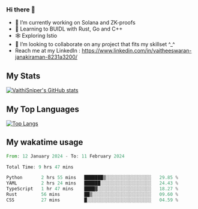### Hi there 👋

- 🔭 I’m currently working on Solana and ZK-proofs
- 📖 Learning to BUIDL with Rust, Go and C++
- 🕸️ Exploring Istio
- 👯 I’m looking to collaborate on any project that fits my skillset ^_^
- Reach me at my LinkedIn : https://www.linkedin.com/in/vaitheeswaran-janakiraman-8231a3200/

## My Stats
[![VaithiSniper's GitHub stats](https://github-readme-stats.vercel.app/api?username=VaithiSniper&hide=stars&theme=radical)](https://github.com/anuraghazra/github-readme-stats)

## My Top Languages

[![Top Langs](https://github-readme-stats.vercel.app/api/top-langs/?username=VaithiSniper&layout=compact)](https://github.com/anuraghazra/github-readme-stats)

## My wakatime usage

<!--START_SECTION:waka-->

```rust
From: 12 January 2024 - To: 11 February 2024

Total Time: 9 hrs 47 mins

Python       2 hrs 55 mins   ███████▒░░░░░░░░░░░░░░░░░   29.85 %
YAML         2 hrs 24 mins   ██████░░░░░░░░░░░░░░░░░░░   24.43 %
TypeScript   1 hr 47 mins    ████▓░░░░░░░░░░░░░░░░░░░░   18.27 %
Rust         56 mins         ██▒░░░░░░░░░░░░░░░░░░░░░░   09.60 %
CSS          27 mins         █░░░░░░░░░░░░░░░░░░░░░░░░   04.59 %
```

<!--END_SECTION:waka-->
